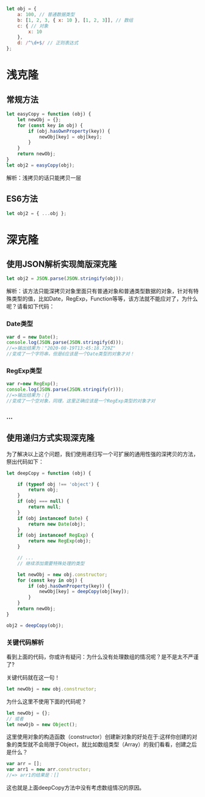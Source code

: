 
``` js
let obj = {
    a: 100, // 普通数据类型
    b: [1, 2, 3, { x: 10 }, [1, 2, 3]], // 数组
    c: { // 对象
        x: 10
    },
    d: /^\d+$/ // 正则表达式
};
```
# 浅克隆
## 常规方法
``` js
let easyCopy = function (obj) {
    let newObj = {};
    for (const key in obj) {
        if (obj.hasOwnProperty(key)) {
            newObj[key] = obj[key];
        }
    }
    return newObj;
}
let obj2 = easyCopy(obj);
```
解析：浅拷贝的话只能拷贝一层

## ES6方法
``` js
let obj2 = { ...obj };
```

# 深克隆
## 使用JSON解析实现简版深克隆
``` js
let obj2 = JSON.parse(JSON.stringify(obj));
```
解析：该方法只能深拷贝对象里面只有普通对象和普通类型数据的对象，针对有特殊类型的值，比如Date，RegExp，Function等等，该方法就不能应对了，为什么呢？请看如下代码：

### Date类型
``` js
var d = new Date();
console.log(JSON.parse(JSON.stringify(d)));
//=>输出结果为："2020-08-19T13:45:18.729Z"
//变成了一个字符串，但是d应该是一个Date类型的对象才对！
```
### RegExp类型
``` js
var r=new RegExp();
console.log(JSON.parse(JSON.stringify(r)));
//=>输出结果为：{}
//变成了一个空对象，同理，这里正确应该是一个RegExp类型的对象才对
```
### ...

## 使用递归方式实现深克隆
为了解决以上这个问题，我们使用递归写一个可扩展的通用性强的深拷贝的方法，祭出代码如下：
``` js
let deepCopy = function (obj) {

    if (typeof obj !== 'object') {
        return obj;
    }
    if (obj === null) {
        return null;
    }
    if (obj instanceof Date) {
        return new Date(obj);
    }
    if (obj instanceof RegExp) {
        return new RegExp(obj);
    }

    // ...
    // 继续添加需要特殊处理的类型

    let newObj = new obj.constructor;
    for (const key in obj) {
        if (obj.hasOwnProperty(key)) {
            newObj[key] = deepCopy(obj[key]);
        }
    }
    return newObj;
}

obj2 = deepCopy(obj);
```
### 关键代码解析
看到上面的代码，你或许有疑问：为什么没有处理数组的情况呢？是不是太不严谨了?

关键代码就在这一句！
``` js
let newObj = new obj.constructor;
```
为什么这里不使用下面的代码呢？
``` js
let newObj = {};
// 或者
let newOjb = new Object();
```
这里使用对象的构造函数（constructor）创建新对象的好处在于:这样你创建的对象的类型就不会局限于Object，就比如数组类型（Array）的我们看看，创建之后是什么？
``` js
var arr = [];
var arr1 = new arr.constructor;
//=> arr1的结果是：[]
```
这也就是上面deepCopy方法中没有考虑数组情况的原因。
